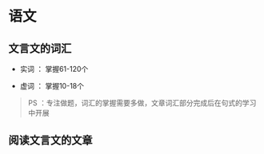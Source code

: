 # 语文

## 文言文的词汇

- 实词 ： 掌握61-120个

- 虚词 ： 掌握10-18个

> PS ：专注做题，词汇的掌握需要多做，文章词汇部分完成后在句式的学习中开展

## 阅读文言文的文章
